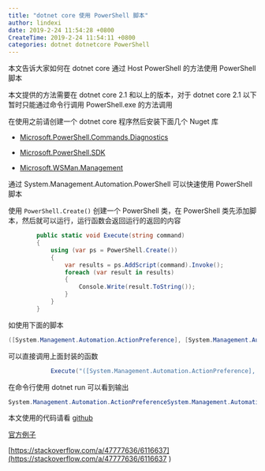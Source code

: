```yaml
---
title: "dotnet core 使用 PowerShell 脚本"
author: lindexi
date: 2019-2-24 11:54:28 +0800
CreateTime: 2019-2-24 11:54:11 +0800
categories: dotnet dotnetcore PowerShell
---
```


本文告诉大家如何在 dotnet core 通过 Host PowerShell 的方法使用 PowerShell 脚本

<!--more-->


<!-- csdn -->
<!-- 标签：dotnet，dotnetcore,PowerShell -->

本文提供的方法需要在 dotnet core 2.1 和以上的版本，对于 dotnet core 2.1 以下暂时只能通过命令行调用 PowerShell.exe 的方法调用

在使用之前请创建一个 dotnet core 程序然后安装下面几个 Nuget 库

- [Microsoft.PowerShell.Commands.Diagnostics](https://www.nuget.org/packages/Microsoft.PowerShell.Commands.Diagnostics/ )

- [Microsoft.PowerShell.SDK](https://www.nuget.org/packages/Microsoft.PowerShell.SDK/)

- [Microsoft.WSMan.Management](https://www.nuget.org/packages/Microsoft.WSMan.Management/)

通过 System.Management.Automation.PowerShell 可以快速使用 PowerShell 脚本

使用 `PowerShell.Create()` 创建一个 PowerShell 类，在 PowerShell 类先添加脚本，然后就可以运行，运行函数会返回运行的返回的内容

```csharp
        public static void Execute(string command)
        {
            using (var ps = PowerShell.Create())
            {
                var results = ps.AddScript(command).Invoke();
                foreach (var result in results)
                {
                    Console.Write(result.ToString());
                }
            }
        }
```

如使用下面的脚本

```csharp
([System.Management.Automation.ActionPreference], [System.Management.Automation.AliasAttribute]).FullName
```

可以直接调用上面封装的函数

```csharp
            Execute("([System.Management.Automation.ActionPreference], [System.Management.Automation.AliasAttribute]).FullName");

```

在命令行使用 dotnet run 可以看到输出

```csharp
System.Management.Automation.ActionPreferenceSystem.Management.Automation.AliasAttribute
```

本文使用的代码请看 [github](https://github.com/lindexi/lindexi_gd/tree/95327125115b031efd08253079ba6dc21404dca5/Motmoxakaypeobweawi)

[官方例子](https://github.com/PowerShell/PowerShell/tree/2c488fb4e5020de2b0629934c9edbf0fa7858b28/docs/host-powershell )

[https://stackoverflow.com/a/47777636/6116637](https://stackoverflow.com/a/47777636/6116637 )

